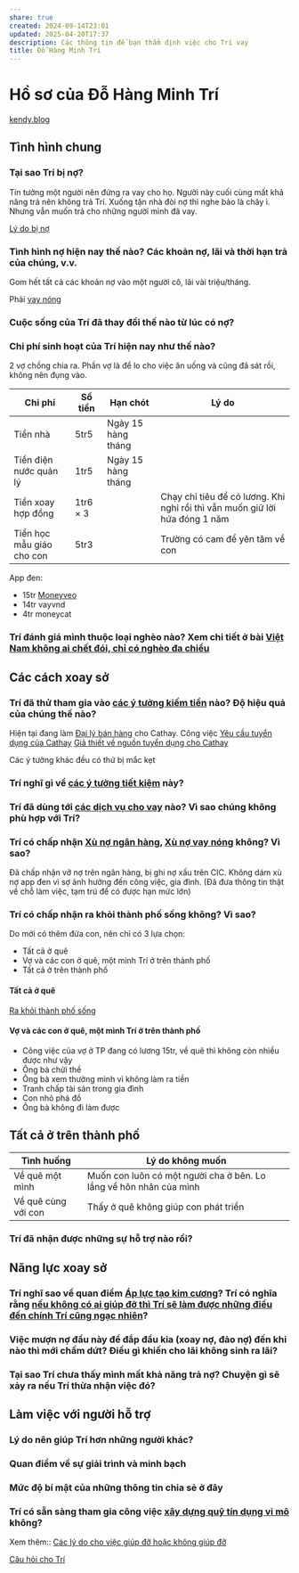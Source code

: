 ```yaml
---
share: true
created: 2024-09-14T23:01
updated: 2025-04-20T17:37
description: Các thông tin để bạn thẩm định việc cho Trí vay
title: Đỗ Hàng Minh Trí
---
```

# Hồ sơ của Đỗ Hàng Minh Trí
[kendy.blog](https://dohangminhtri.com/)

## Tình hình chung
### Tại sao Trí bị nợ? 
Tin tưởng một người nên đứng ra vay cho họ. Người này cuối cùng mất khả năng trả nên không trả Trí. Xuống tận nhà đòi nợ thì nghe bảo là chây ì. Nhưng vẫn muốn trả cho những người mình đã vay.

[Lý do bị nợ](L%C3%BD%20do%20b%E1%BB%8B%20n%E1%BB%A3.md)
### Tình hình nợ hiện nay thế nào? Các khoản nợ, lãi và thời hạn trả của chúng, v.v.
Gom hết tất cả các khoản nợ vào một người cô, lãi vài triệu/tháng. 

Phải [vay nóng](../../../../%F0%9F%93%9CT%C3%A0i%20nguy%C3%AAn/Ch%C3%ADnh%20s%C3%A1ch%20c%C3%B4ng%20ty/T%E1%BB%95%20ch%E1%BB%A9c%20t%C3%ADn%20d%E1%BB%A5ng/T%E1%BB%95%20ch%E1%BB%A9c%20t%C3%ADn%20d%E1%BB%A5ng%20phi%20ng%C3%A2n%20h%C3%A0ng/App%20vay%20n%C3%B3ng/index.md)

### Cuộc sống của Trí đã thay đổi thế nào từ lúc có nợ?
### Chi phí sinh hoạt của Trí hiện nay như thế nào?
2 vợ chồng chia ra. Phần vợ là để lo cho việc ăn uống và cũng đã sát rồi, không nên đụng vào.

| Chi phí                   | Số tiền  | Hạn chót           | Lý do                                                                       |
| ------------------------- | -------- | ------------------ | --------------------------------------------------------------------------- |
| Tiền nhà                  | 5tr5     | Ngày 15 hàng tháng |                                                                             |
| Tiền điện nước quản lý    | 1tr5     | Ngày 15 hàng tháng |                                                                             |
| Tiền xoay hợp đồng        | 1tr6 × 3 |                    | Chạy chỉ tiêu để có lương. Khi nghỉ rồi thì vẫn muốn giữ lời hứa đóng 1 năm |
| Tiền học mẫu giáo cho con | 5tr3     |                    | Trường có cam để yên tâm về con                                             |

App đen:
- 15tr [Moneyveo](../../../../%F0%9F%93%9CT%C3%A0i%20nguy%C3%AAn/Ch%E1%BB%8Dn%20s%E1%BA%A3n%20ph%E1%BA%A9m%20ph%C3%B9%20h%E1%BB%A3p/C%C3%A1c%20d%E1%BB%8Bch%20v%E1%BB%A5%20cho%20vay/T%E1%BB%95%20ch%E1%BB%A9c%20t%C3%ADn%20d%E1%BB%A5ng%20phi%20ng%C3%A2n%20h%C3%A0ng/App%20vay%20n%C3%B3ng/Moneyveo.md)
- 14tr vayvnd
- 4tr moneycat

### Trí đánh giá mình thuộc loại nghèo nào? Xem chi tiết ở bài [Việt Nam không ai chết đói, chỉ có nghèo đa chiều](../../../../%E2%9A%A1Hi%E1%BB%83u%20bi%E1%BA%BFt%20s%C3%A2u/Ph%C3%A1t%20tri%E1%BB%83n%20b%E1%BB%81n%20v%E1%BB%AFng/H%E1%BB%97%20tr%E1%BB%A3%20ng%C6%B0%E1%BB%9Di%20y%E1%BA%BFu%20th%E1%BA%BF/Ng%C6%B0%E1%BB%9Di%20ngh%C3%A8o/Vi%E1%BB%87t%20Nam%20kh%C3%B4ng%20ai%20ch%E1%BA%BFt%20%C4%91%C3%B3i,%20ch%E1%BB%89%20c%C3%B3%20ngh%C3%A8o%20%C4%91a%20chi%E1%BB%81u.md)

## Các cách xoay sở
### Trí đã thử tham gia vào [các ý tưởng kiếm tiền](../../../../%F0%9F%93%9CT%C3%A0i%20nguy%C3%AAn/%C3%9D%20t%C6%B0%E1%BB%9Fng%20ki%E1%BA%BFm%20ti%E1%BB%81n/3%20%C3%9D%20t%C6%B0%E1%BB%9Fng/index.md) nào? Độ hiệu quả của chúng thế nào?
Hiện tại đang làm [Đại lý bán hàng](../../../../%F0%9F%93%9CT%C3%A0i%20nguy%C3%AAn/%C3%9D%20t%C6%B0%E1%BB%9Fng%20ki%E1%BA%BFm%20ti%E1%BB%81n/3%20%C3%9D%20t%C6%B0%E1%BB%9Fng/Vi%E1%BB%87c%20ch%C3%ADnh%20th%E1%BB%A9c%20trong%20c%C3%B4ng%20ty/%C4%90%E1%BA%A1i%20l%C3%BD%20b%C3%A1n%20h%C3%A0ng.md) cho Cathay. Công việc 
[Yêu cầu tuyển dụng của Cathay](../../../Ch%E1%BA%A1y%20ch%E1%BB%89%20ti%C3%AAu/L%C3%A0m%20nh%C3%A2n%20s%E1%BB%B1%20th%E1%BA%ADt/B%E1%BA%A3o%20hi%E1%BB%83m/Tuy%E1%BB%83n%20d%E1%BB%A5ng/Y%C3%AAu%20c%E1%BA%A7u%20tuy%E1%BB%83n%20d%E1%BB%A5ng%20c%E1%BB%A7a%20Cathay.md)
[Giả thiết về nguồn tuyển dụng cho Cathay](../../../Ch%E1%BA%A1y%20ch%E1%BB%89%20ti%C3%AAu/L%C3%A0m%20nh%C3%A2n%20s%E1%BB%B1%20th%E1%BA%ADt/B%E1%BA%A3o%20hi%E1%BB%83m/T%C3%A0i%20li%E1%BB%87u%20kh%C3%A1c/Gi%E1%BA%A3%20thi%E1%BA%BFt/Gi%E1%BA%A3%20thi%E1%BA%BFt%20v%E1%BB%81%20ngu%E1%BB%93n%20tuy%E1%BB%83n%20d%E1%BB%A5ng%20cho%20Cathay.md)

Các ý tưởng khác đều có thứ bị mắc kẹt
### Trí nghĩ gì về [các ý tưởng tiết kiệm](../../../../%F0%9F%93%9CT%C3%A0i%20nguy%C3%AAn/%C3%9D%20t%C6%B0%E1%BB%9Fng%20ti%E1%BA%BFt%20ki%E1%BB%87m.md) này?
### Trí đã dùng tới [các dịch vụ cho vay](../../../../%F0%9F%93%9CT%C3%A0i%20nguy%C3%AAn/Ch%E1%BB%8Dn%20s%E1%BA%A3n%20ph%E1%BA%A9m%20ph%C3%B9%20h%E1%BB%A3p/C%C3%A1c%20d%E1%BB%8Bch%20v%E1%BB%A5%20cho%20vay/index.md) nào? Vì sao chúng không phù hợp với Trí?
### Trí có chấp nhận [Xù nợ ngân hàng](../../T%C3%A0i%20li%E1%BB%87u/X%C3%B9%20n%E1%BB%A3%20ng%C3%A2n%20h%C3%A0ng.md), [Xù nợ vay nóng](../../T%C3%A0i%20li%E1%BB%87u/X%C3%B9%20n%E1%BB%A3%20vay%20n%C3%B3ng.md) không? Vì sao?
Đã chấp nhận vỡ nợ trên ngân hàng, bị ghi nợ xấu trên CIC. Không dám xù nợ app đen vì sợ ảnh hưởng đến công việc, gia đình. (Đã đưa thông tin thật về chỗ làm việc, tạm trú để có được hạn mức lớn)

### Trí có chấp nhận ra khỏi thành phố sống không? Vì sao?
Do mới có thêm đứa con, nên chỉ có 3 lựa chọn:
- Tất cả ở quê
- Vợ và các con ở quê, một mình Trí ở trên thành phố
- Tất cả ở trên thành phố

#### Tất cả ở quê
[Ra khỏi thành phố sống](../../T%C3%A0i%20li%E1%BB%87u/Ni%E1%BB%81m%20tin/Ra%20kh%E1%BB%8Fi%20th%C3%A0nh%20ph%E1%BB%91%20s%E1%BB%91ng.md)
#### Vợ và các con ở quê, một mình Trí ở trên thành phố
- Công việc của vợ ở TP đang có lương 15tr, về quê thì không còn nhiều được như vậy
- Ông bà chửi thề
- Ông bà xem thường mình vì không làm ra tiền
- Tranh chấp tài sản trong gia đình
- Con nhỏ phá đồ
- Ông bà không đi làm được

## Tất cả ở trên thành phố

| Tình huống          | Lý do không muốn                                                   |
| ------------------- | ------------------------------------------------------------------ |
| Về quê một mình     | Muốn con luôn có một người cha ở bên. Lo lắng về hôn nhân của mình |
| Về quê cùng với con | Thấy ở quê không giúp con phát triển                               |


### Trí đã nhận được những sự hỗ trợ nào rồi?

## Năng lực xoay sở
### Trí nghĩ sao về quan điểm [Áp lực tạo kim cương](../../../../%F0%9F%93%9CT%C3%A0i%20nguy%C3%AAn/Ni%E1%BB%81m%20tin,%20di%E1%BB%85n%20ng%C3%B4n/Th%C3%A1ch%20th%E1%BB%A9c,%20%C4%91am%20m%C3%AA,%20ph%C3%A1t%20tri%E1%BB%83n%20b%E1%BA%A3n%20th%C3%A2n/%C3%81p%20l%E1%BB%B1c%20t%E1%BA%A1o%20kim%20c%C6%B0%C6%A1ng.md)? Trí có nghĩa rằng [nếu không có ai giúp đỡ thì Trí sẽ làm được những điều đến chính Trí cũng ngạc nhiên](../../../../%F0%9F%93%9CT%C3%A0i%20nguy%C3%AAn/Ni%E1%BB%81m%20tin,%20di%E1%BB%85n%20ng%C3%B4n/Th%C3%A1ch%20th%E1%BB%A9c,%20%C4%91am%20m%C3%AA,%20ph%C3%A1t%20tri%E1%BB%83n%20b%E1%BA%A3n%20th%C3%A2n/Con%20ng%C6%B0%E1%BB%9Di%20th%C6%B0%E1%BB%9Dng%20kh%C3%B4ng%20bi%E1%BA%BFt%20%C4%91%C6%B0%E1%BB%A3c%20n%C4%83ng%20l%E1%BB%B1c%20c%E1%BB%A7a%20m%C3%ACnh.%20Khi%20b%E1%BB%8B%20%C3%A9p%20v%C3%A0o%20%C4%91%C6%B0%E1%BB%9Dng%20c%C3%B9ng%20h%E1%BB%8D%20s%E1%BA%BD%20l%C3%A0m%20%C4%91%C6%B0%E1%BB%A3c%20nh%E1%BB%AFng%20%C4%91i%E1%BB%81u%20%C4%91%E1%BA%BFn%20ch%C3%ADnh%20h%E1%BB%8D%20c%C5%A9ng%20ng%E1%BA%A1c%20nhi%C3%AAn.md)?
### Việc mượn nợ đầu này để đắp đầu kia (xoay nợ, đảo nợ) đến khi nào thì mới chấm dứt? Điều gì khiến cho lãi không sinh ra lãi?
### Tại sao Trí chưa thấy mình mất khả năng trả nợ? Chuyện gì sẽ xảy ra nếu Trí thừa nhận việc đó?

## Làm việc với người hỗ trợ
### Lý do nên giúp Trí hơn những người khác?
### Quan điểm về sự giải trình và minh bạch
### Mức độ bí mật của những thông tin chia sẻ ở đây
### Trí có sẵn sàng tham gia công việc [xây dựng quỹ tín dụng vi mô](../../Qu%E1%BB%B9%20t%C3%ADn%20d%E1%BB%A5ng%20Qu%E1%BA%A3%20C%E1%BA%A7u.md) không?

Xem thêm:: [Các lý do cho việc giúp đỡ hoặc không giúp đỡ](../../T%C3%A0i%20li%E1%BB%87u/Ni%E1%BB%81m%20tin/C%C3%A1c%20l%C3%BD%20do%20cho%20vi%E1%BB%87c%20gi%C3%BAp%20%C4%91%E1%BB%A1%20ho%E1%BA%B7c%20kh%C3%B4ng%20gi%C3%BAp%20%C4%91%E1%BB%A1.md)


[Câu hỏi cho Trí](C%C3%A2u%20h%E1%BB%8Fi%20cho%20Tr%C3%AD.md)